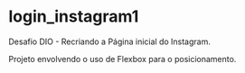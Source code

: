 # login_instagram1
Desafio DIO - Recriando a Página inicial do Instagram.

Projeto envolvendo o uso de Flexbox para o posicionamento.

